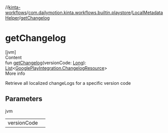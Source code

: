 //[kinta-workflows](../../../index.md)/[com.dailymotion.kinta.workflows.builtin.playstore](../index.md)/[LocalMetadataHelper](index.md)/[getChangelog](get-changelog.md)



# getChangelog  
[jvm]  
Content  
fun [getChangelog](get-changelog.md)(versionCode: [Long](https://kotlinlang.org/api/latest/jvm/stdlib/kotlin/-long/index.html)): [List](https://kotlinlang.org/api/latest/jvm/stdlib/kotlin.collections/-list/index.html)<[GooglePlayIntegration.ChangelogResource](../../../../kinta-lib/kinta-lib/com.dailymotion.kinta.integration.googleplay.internal/-google-play-integration/-changelog-resource/index.md)>  
More info  


Retrieve all localized changeLogs for a specific version code



## Parameters  
  
jvm  
  
| | |
|---|---|
| <a name="com.dailymotion.kinta.workflows.builtin.playstore/LocalMetadataHelper/getChangelog/#kotlin.Long/PointingToDeclaration/"></a>versionCode| <a name="com.dailymotion.kinta.workflows.builtin.playstore/LocalMetadataHelper/getChangelog/#kotlin.Long/PointingToDeclaration/"></a>|
  
  



